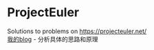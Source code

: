 # ProjectEuler
Solutions to problems on https://projecteuler.net/  
[我的blog](http://guozi149.me/tags/Project-Euler/) - 分析具体的思路和原理
